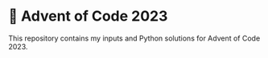 # 🎄 Advent of Code 2023

This repository contains my inputs and Python solutions for Advent of Code 2023.
